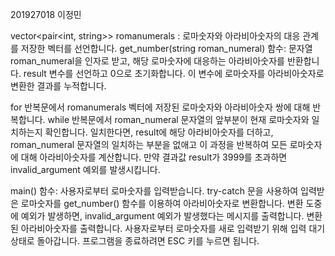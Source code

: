 201927018 이정민


vector<pair<int, string>> romanumerals : 로마숫자와 아라비아숫자의 대응 관계를 저장한 벡터를 선언합니다.
get_number(string roman_numeral) 함수: 문자열 roman_numeral을 인자로 받고, 해당 로마숫자에 대응하는 아라비아숫자를 반환합니다.
result 변수를 선언하고 0으로 초기화합니다. 이 변수에 로마숫자를 아라비아숫자로 변환한 결과를 누적합니다.

for 반복문에서 romanumerals 벡터에 저장된 로마숫자와 아라비아숫자 쌍에 대해 반복합니다.
while 반복문에서 roman_numeral 문자열의 앞부분이 현재 로마숫자와 일치하는지 확인합니다. 일치한다면, result에 해당 아라비아숫자를 더하고, roman_numeral 문자열의 일치하는 부분을 없애고 이 과정을 반복하여 모든 로마숫자에 대해 아라비아숫자를 계산합니다.
만약 결과값 result가 3999를 초과하면 invalid_argument 예외를 발생시킵니다.

main() 함수:
사용자로부터 로마숫자를 입력받습니다.
try-catch 문을 사용하여 입력받은 로마숫자를 get_number() 함수를 이용하여 아라비아숫자로 변환합니다. 변환 도중에 예외가 발생하면, invalid_argument 예외가 발생했다는 메시지를 출력합니다.
변환된 아라비아숫자를 출력합니다.
사용자로부터 로마숫자를 새로 입력받기 위해 입력 대기 상태로 돌아갑니다.
프로그램을 종료하려면 ESC 키를 누르면 됩니다.
